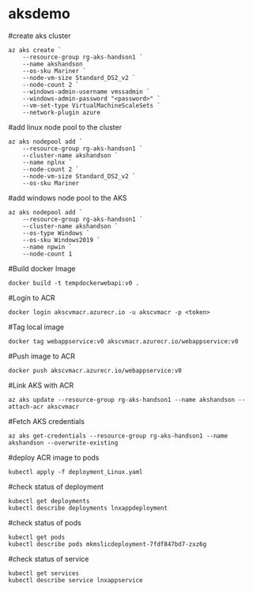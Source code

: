 # aksdemo

#create aks cluster
```
az aks create `
    --resource-group rg-aks-handson1 `
    --name akshandson `
    --os-sku Mariner `
    --node-vm-size Standard_DS2_v2 `
    --node-count 2 `
    --windows-admin-username vmssadmin `
    --windows-admin-password "<password>" `
    --vm-set-type VirtualMachineScaleSets `
    --network-plugin azure
```

#add linux node pool to the cluster
```
az aks nodepool add `
    --resource-group rg-aks-handson1 `
    --cluster-name akshandson `
    --name nplnx `
    --node-count 2 `
    --node-vm-size Standard_DS2_v2 `
    --os-sku Mariner
```

#add windows node pool to the AKS
```
az aks nodepool add `
    --resource-group rg-aks-handson1 `
    --cluster-name akshandson `
    --os-type Windows `
    --os-sku Windows2019 `
    --name npwin `
    --node-count 1 
```

#Build docker Image
```
docker build -t tempdockerwebapi:v0 .
```

#Login to ACR
```
docker login akscvmacr.azurecr.io -u akscvmacr -p <token>
```

#Tag local image
```
docker tag webappservice:v0 akscvmacr.azurecr.io/webappservice:v0
```

#Push image to ACR
```
docker push akscvmacr.azurecr.io/webappservice:v0
```

#Link AKS with ACR
```
az aks update --resource-group rg-aks-handson1 --name akshandson --attach-acr akscvmacr
```

#Fetch AKS credentials
```
az aks get-credentials --resource-group rg-aks-handson1 --name akshandson --overwrite-existing
```

#deploy ACR image to pods
```
kubectl apply -f deployment_Linux.yaml
```

#check status of deployment
```
kubectl get deployments
kubectl describe deployments lnxappdeployment
```

#check status of pods
```
kubectl get pods
kubectl describe pods mkmslicdeployment-7fdf847bd7-zxz6g
```

#check status of service
```
kubectl get services
kubectl describe service lnxappservice
```
